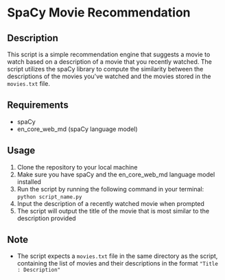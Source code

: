 # SpaCy Movie Recommendation

## Description
This script is a simple recommendation engine that suggests a movie to watch based on a description of a movie that you recently watched. The script utilizes the spaCy library to compute the similarity between the descriptions of the movies you've watched and the movies stored in the `movies.txt` file.

## Requirements
- spaCy
- en_core_web_md (spaCy language model)

## Usage
1. Clone the repository to your local machine
2. Make sure you have spaCy and the en_core_web_md language model installed
3. Run the script by running the following command in your terminal: `python script_name.py`
4. Input the description of a recently watched movie when prompted
5. The script will output the title of the movie that is most similar to the description provided

## Note
- The script expects a `movies.txt` file in the same directory as the script, containing the list of movies and their descriptions in the format `"Title : Description"`
